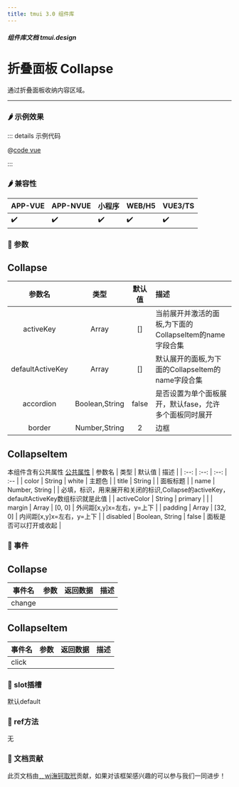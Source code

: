 ```yaml
---
title: tmui 3.0 组件库
---
```


<dirtoc></dirtoc>

##### 组件库文档 tmui.design

# 折叠面板 Collapse
通过折叠面板收纳内容区域。

---

### :hot_pepper: 示例效果

<webview url="https://tmui.design/h5/#/pages/showdata/collapse"></webview>

::: details 示例代码

@[code vue](pages/showdata/collapse.nvue)

:::


### :hot_pepper: 兼容性

| APP-VUE | APP-NVUE | 小程序 | WEB/H5 | VUE3/TS |
| --- | --- | --- | --- | --- |
| :heavy_check_mark: | :heavy_check_mark: | :heavy_check_mark: | :heavy_check_mark: | :heavy_check_mark: |

### :seedling: 参数
## Collapse

| 参数名 | 类型 | 默认值 | 描述 |
| :--: | :--: | :--: | :-- |
| activeKey | Array | [] | 当前展开并激活的面板,为下面的CollapseItem的name字段合集 |
| defaultActiveKey | Array | [] | 默认展开的面板,为下面的CollapseItem的name字段合集 |
| accordion | Boolean,String | false | 是否设置为单个面板展开，默认fase，允许 多个面板同时展开 |
| border | Number,String | 2 | 边框 |

## CollapseItem
本组件含有公共属性 [公共属性](/doc/spec/组件公共样式.md)
| 参数名 | 类型 | 默认值 | 描述 |
| :--: | :--: | :--: | :-- |
| color | String | white | 主题色 |
| title | String |  | 面板标题 |
| name | Number, String |  | 必填，标识，用来展开和关闭的标识,Collapse的activeKey，defaultActiveKey数组标识就是此值 |
| activeColor | String | primary |  |
| margin | Array | [0, 0] | 外间距[x,y]x=左右，y=上下 |
| padding | Array | [32, 0] | 内间距[x,y]x=左右，y=上下 |
| disabled | Boolean, String | false | 面板是否可以打开或收起 |

### :rose: 事件
## Collapse
| 事件名 | 参数 | 返回数据 | 描述 |
| --- | --- | --- | --- |
| change |  |  |  |

## CollapseItem
| 事件名 | 参数 | 返回数据 | 描述 |
| --- | --- | --- | --- |
| click |  |  |  |

### :corn: slot插槽
默认default

### :green_salad: ref方法
无

### :couplekiss: 文档贡献
此页文档由[﹎wj潕钶取玳](https://gitee.com/dxwj)贡献，如果对该框架感兴趣的可以参与我们一同进步！